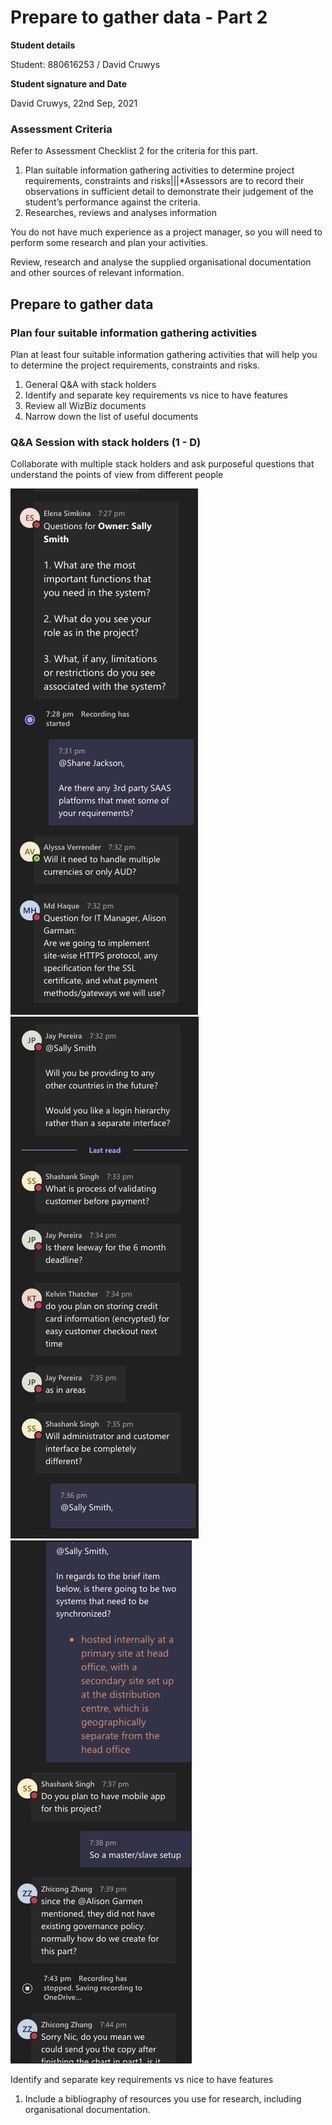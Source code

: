 # Prepare to gather data - Part 2

**Student details**

Student:  880616253 / David Cruwys

**Student signature and Date**

David Cruwys, 22nd Sep, 2021

### Assessment Criteria

Refer to Assessment Checklist 2 for the criteria for this part.

1. Plan suitable information gathering activities to determine project requirements, constraints and risks|||*Assessors are to record their observations in sufficient detail to demonstrate their judgement of the student’s performance against the criteria.
2. Researches, reviews and analyses information

You do not have much experience as a project manager, so you will need to perform some research and plan your activities.

Review, research and analyse the supplied organisational documentation and other sources of relevant information.

## Prepare to gather data

### Plan four suitable information gathering activities

Plan at least four suitable information gathering activities that will help you to determine the project requirements, constraints and risks.

1. General Q&A with stack holders
2. Identify and separate key requirements vs nice to have features
3. Review all WizBiz documents
4. Narrow down the list of useful documents

### Q&A Session with stack holders (1 - D)

Collaborate with multiple stack holders and ask purposeful questions that understand the points of view from different people

![Q and A](./images_from_classroom/wkx-1.png)
![Q and A](./images_from_classroom/wkx-2.png)
![Q and A](./images_from_classroom/wkx-3.png)

Identify and separate key requirements vs nice to have features


1. Include a bibliography of resources you use for research, including organisational documentation.

